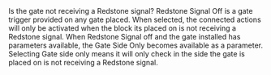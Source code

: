 <lore>
Is the gate not receiving a Redstone signal?
</lore>
<no_lore>
Redstone Signal Off is a gate trigger provided on any gate placed.
</no_lore>

<chapter name="Requirements"/>
When selected, the connected actions will only be activated when the block its placed on is not receiving a Redstone signal.

<chapter name="Parameters"/>
When Redstone Signal off and the gate installed has parameters available, the Gate Side Only becomes available as a parameter.
Selecting Gate side only means it will only check in the side the gate is placed on is not receiving a Redstone signal.